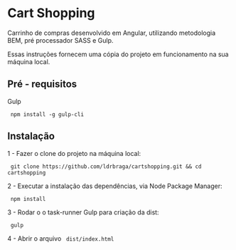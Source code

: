 # Cart Shopping

Carrinho de compras desenvolvido em Angular, utilizando metodologia BEM, pré processador SASS e Gulp.

Essas instruções fornecem uma cópia do projeto em funcionamento na sua máquina local.

## Pré - requisitos

Gulp

`` 
npm install -g gulp-cli
`` 

## Instalação

1 - Fazer o clone do projeto na máquina local:

`` 
git clone https://github.com/ldrbraga/cartshopping.git && cd cartshopping
`` 

2 - Executar a instalação das dependências, via Node Package Manager:

`` 
npm install 
`` 

3 - Rodar o o task-runner Gulp para criação da dist: 

`` 
gulp
`` 

4 - Abrir o arquivo `` dist/index.html`` 


